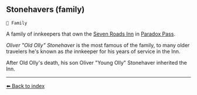 ## Stonehavers (family)

`🪪 Family`

A family of innkeepers that own the [Seven Roads Inn](../refs/seven_roads_inn.md) in [Paradox Pass](../refs/paradox_pass.md).

_Oliver "Old Olly" Stonehaver_ is the most famous of the family, to many older travelers he's known as *the* innkeeper for his years of service in the Inn.

After Old Olly's death, his son Oliver "Young Olly" Stonehaver inherited the Inn.


----------
[⬅️ Back to index](../refs/index.md#3d30_s)
